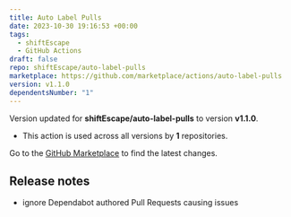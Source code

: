 ```yaml
---
title: Auto Label Pulls
date: 2023-10-30 19:16:53 +00:00
tags:
  - shiftEscape
  - GitHub Actions
draft: false
repo: shiftEscape/auto-label-pulls
marketplace: https://github.com/marketplace/actions/auto-label-pulls
version: v1.1.0
dependentsNumber: "1"
---
```



Version updated for **shiftEscape/auto-label-pulls** to version **v1.1.0**.
- This action is used across all versions by **1** repositories.

Go to the [GitHub Marketplace](https://github.com/marketplace/actions/auto-label-pulls) to find the latest changes.

## Release notes

- ignore Dependabot authored Pull Requests causing issues
